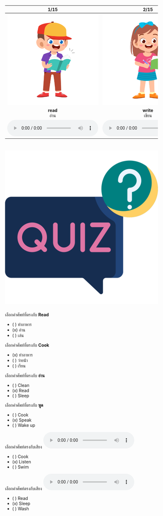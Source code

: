<div class="carrousel">


|1/15|2/15|3/15|4/15|5/15|6/15|7/15|8/15|9/15|10/15|11/15|12/15|13/15|14/15|15/15|
| :----: | :----: | :----: | :----: | :----: | :----: | :----: | :----: | :----: | :----: | :----: | :----: | :----: | :----: | :----: |
|![](/media/img/activity__read.svg)|![](/media/img/activity__write.svg)|![](/media/img/activity__speak.svg)|![](/media/img/activity__listen.svg)|![](/media/img/activity__study.svg)|![](/media/img/activity__eat.svg)|![](/media/img/activity__sleep.svg)|![](/media/img/activity__wake&#x20;up.svg)|![](/media/img/activity__play.svg)|![](/media/img/activity__sing.svg)|![](/media/img/activity__paint.svg)|![](/media/img/activity__swim.svg)|![](/media/img/activity__cook.svg)|![](/media/img/activity__wash.svg)|![](/media/img/activity__clean.svg)|
|**read**<br>อ่าน|**write**<br>เขียน|**speak**<br>พูด|**listen**<br>ฟังสิ|**study**<br>เรียน|**eat**<br>กิน|**sleep**<br>นอน|**wake up**<br>ตื่น|**play**<br>เล่น|**sing**<br>ร้องเพลง|**paint**<br>ระบายสี|**swim**<br>ว่ายน้ํา|**cook**<br>ทำอาหาร|**wash**<br>ล้าง|**clean**<br>ทำความสะอาด|
|![](/media/audio/read.mp3)|![](/media/audio/write.mp3)|![](/media/audio/speak.mp3)|![](/media/audio/listen.mp3)|![](/media/audio/study.mp3)|![](/media/audio/eat.mp3)|![](/media/audio/sleep.mp3)|![](/media/audio/wake&#x20;up.mp3)|![](/media/audio/play.mp3)|![](/media/audio/sing.mp3)|![](/media/audio/paint.mp3)|![](/media/audio/swim.mp3)|![](/media/audio/cook.mp3)|![](/media/audio/wash.mp3)|![](/media/audio/clean.mp3)|

</div>



# ![icon](/media/icons/quiz.svg) 


 เลือกคำศัพท์ที่ตรงกับ **Read**
 - ( ) ทำอาหาร
 - (x) อ่าน
 - ( ) เล่น

 เลือกคำศัพท์ที่ตรงกับ **Cook**
 - (x) ทำอาหาร
 - ( ) ว่ายน้ํา
 - ( ) เรียน

 เลือกคำศัพท์ที่ตรงกับ **อ่าน**
 - ( ) Clean
 - (x) Read
 - ( ) Sleep

 เลือกคำศัพท์ที่ตรงกับ **พูด**
 - ( ) Cook
 - (x) Speak
 - ( ) Wake up

เลือกคำศัพท์ตรงกับเสียง ![](/media/audio/listen.mp3) 
 - ( ) Cook
 - (x) Listen
 - ( ) Swim


เลือกคำศัพท์ตรงกับเสียง ![](/media/audio/sleep.mp3) 
 - ( ) Read
 - (x) Sleep
 - ( ) Wash

